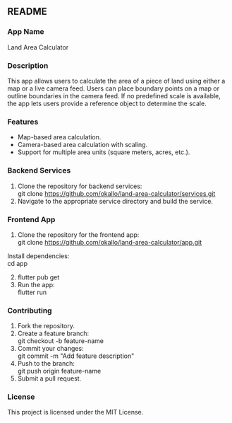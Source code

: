 ## **README**

### **App Name**

Land Area Calculator

### **Description**

This app allows users to calculate the area of a piece of land using either a map or a live camera feed. Users can place boundary points on a map or outline boundaries in the camera feed. If no predefined scale is available, the app lets users provide a reference object to determine the scale.

### **Features**

* Map-based area calculation.  
* Camera-based area calculation with scaling.  
* Support for multiple area units (square meters, acres, etc.).

### **Backend Services**

1. Clone the repository for backend services:  
   git clone https://github.com/okallo/land-area-calculator/services.git  
2. Navigate to the appropriate service directory and build the service.

### **Frontend App**

1. Clone the repository for the frontend app:  
   git clone https://github.com/okallo/land-area-calculator/app.git

Install dependencies:  
cd app

2. flutter pub get  
3. Run the app:  
   flutter run

### **Contributing**

1. Fork the repository.  
2. Create a feature branch:  
   git checkout \-b feature-name  
3. Commit your changes:  
   git commit \-m "Add feature description"  
4. Push to the branch:  
   git push origin feature-name  
5. Submit a pull request.

### **License**

This project is licensed under the MIT License.

